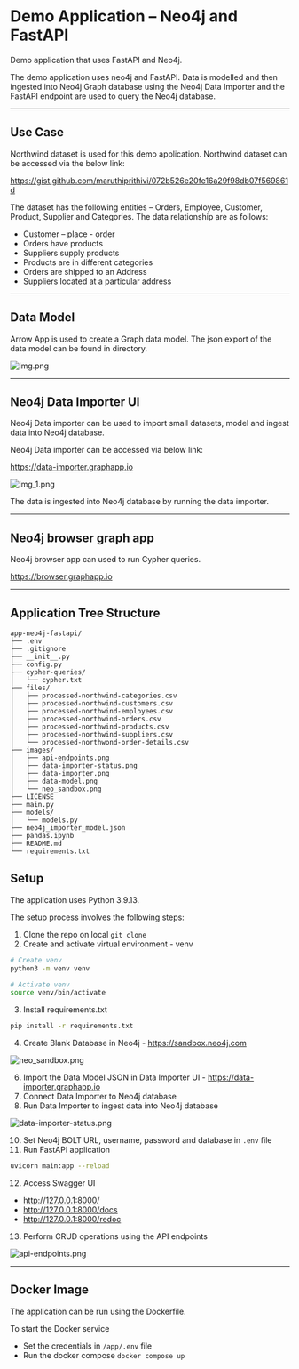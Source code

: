 # Demo Application – Neo4j and FastAPI

Demo application that uses FastAPI and Neo4j.

The demo application uses neo4j and FastAPI. Data is modelled and then ingested into Neo4j Graph database using the
Neo4j Data Importer and the FastAPI endpoint are used to query the Neo4j database.

*** 

## Use Case

Northwind dataset is used for this demo application. Northwind dataset can be accessed via the below link:

https://gist.github.com/maruthiprithivi/072b526e20fe16a29f98db07f569861d

The dataset has the following entities – Orders, Employee, Customer, Product, Supplier and Categories. The data
relationship are as follows:

- Customer – place - order
- Orders have products
- Suppliers supply products
- Products are in different categories
- Orders are shipped to an Address
- Suppliers located at a particular address

***

## Data Model

Arrow App is used to create a Graph data model. The json export of the data model can be found in directory.

![img.png](images/data-model.png)

***

## Neo4j Data Importer UI

Neo4j Data importer can be used to import small datasets, model and ingest data into Neo4j database.

Neo4j Data importer can be accessed via below link:

https://data-importer.graphapp.io

![img_1.png](images/data-importer.png)

The data is ingested into Neo4j database by running the data importer.

***

## Neo4j browser graph app

Neo4j browser app can used to run Cypher queries.

https://browser.graphapp.io

***

## Application Tree Structure

```
app-neo4j-fastapi/
├── .env
├── .gitignore
├── __init__.py
├── config.py
├── cypher-queries/
│   └── cypher.txt
├── files/
│   ├── processed-northwind-categories.csv
│   ├── processed-northwind-customers.csv
│   ├── processed-northwind-employees.csv
│   ├── processed-northwind-orders.csv
│   ├── processed-northwind-products.csv
│   ├── processed-northwind-suppliers.csv
│   └── processed-northwond-order-details.csv
├── images/
│   ├── api-endpoints.png
│   ├── data-importer-status.png
│   ├── data-importer.png
│   ├── data-model.png
│   └── neo_sandbox.png
├── LICENSE
├── main.py
├── models/
│   └── models.py
├── neo4j_importer_model.json
├── pandas.ipynb
├── README.md
└── requirements.txt

```

## Setup

The application uses Python 3.9.13.

The setup process involves the following steps:

1. Clone the repo on local
   ```git clone ```
2. Create and activate virtual environment - venv

```bash
# Create venv
python3 -m venv venv

# Activate venv
source venv/bin/activate
```

3. Install requirements.txt

```bash
pip install -r requirements.txt
```

4. Create Blank Database in Neo4j - https://sandbox.neo4j.com

![neo_sandbox.png](images/neo_sandbox.png)

6. Import the Data Model JSON in Data Importer UI - https://data-importer.graphapp.io
7. Connect Data Importer to Neo4j database
8. Run Data Importer to ingest data into Neo4j database

![data-importer-status.png](images/data-importer-status.png)

10. Set Neo4j BOLT URL, username, password and database in ``.env`` file
11. Run FastAPI application

```bash
uvicorn main:app --reload
```

12. Access Swagger UI

- http://127.0.0.1:8000/
- http://127.0.0.1:8000/docs
- http://127.0.0.1:8000/redoc

13. Perform CRUD operations using the API endpoints

![api-endpoints.png](images/api-endpoints.png)

***

## Docker Image
The application can be run using the Dockerfile.

To start the Docker service
- Set the credentials in ``/app/.env`` file
- Run the docker compose ``docker compose up``





